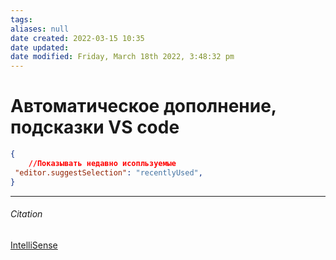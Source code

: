 ```yaml
---
tags: 
aliases: null
date created: 2022-03-15 10:35
date updated:
date modified: Friday, March 18th 2022, 3:48:32 pm
---
```


# Автоматическое дополнение, подсказки VS code

```json
{
	//Показывать недавно исопльзуемые
 "editor.suggestSelection": "recentlyUsed",
}
```

---

###### Citation

[IntelliSense](https://code.visualstudio.com/docs/editor/intellisense)
